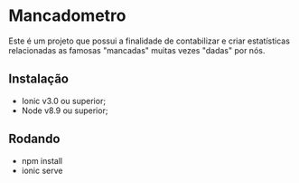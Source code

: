# Mancadometro
Este é um projeto que possui a finalidade de contabilizar e criar estatísticas relacionadas as famosas "mancadas" muitas vezes "dadas" por nós.

## Instalação

- Ionic v3.0 ou superior;
- Node v8.9 ou superior;

## Rodando

- npm install
- ionic serve
